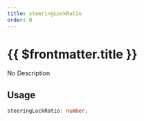 ```yaml
---
title: steeringLockRatio
order: 0
---
```


# {{ $frontmatter.title }}

No Description

## Usage

```ts
steeringLockRatio: number;
```
